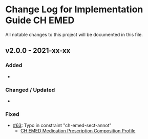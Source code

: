 # Change Log for Implementation Guide CH EMED
All notable changes to this project will be documented in this file.   

## v2.0.0 - 2021-xx-xx
 
### Added
* 

   
### Changed / Updated
* 

 
### Fixed
* [#63](https://github.com/ehealthsuisse/ch-emed/issues/63): Typo in constraint "ch-emed-sect-annot"
   * [CH EMED Medication Prescription Composition Profile](http://build.fhir.org/ig/ehealthsuisse/ch-emed/branches/master/StructureDefinition-ch-emed-composition-medicationprescription.html)
